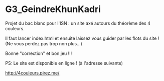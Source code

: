 # G3_GeindreKhunKadri
Projet du bac blanc pour l'ISN : un site axé autours du théorème des 4 couleurs.

Il faut lancer index.html et ensuite laissez vous guider par les flots du site ! (Ne vous perdez pas trop non plus...)

Bonne "correction" et bon jeu !!!

PS: Le site est disponible en ligne ! (à l'adresse suivante) 

http://4couleurs.pirez.me/
